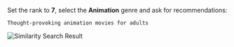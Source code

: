 Set the rank to **7**, select the **Animation** genre and ask for recommendations:

```text
Thought-provoking animation movies for adults
```

![Similarity Search Result](/images/tutorials/build-and-learn/chapter3-second-similarity-search-result.png)
